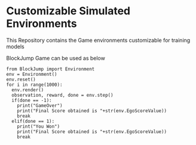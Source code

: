 # Customizable Simulated Environments
This Repository contains the Game environments customizable for training models


BlockJump Game can be used as below

```
from BlockJump import Environment
env = Environment()
env.reset()
for i in range(1000):
  env.render()
  observation, reward, done = env.step()
  if(done == -1):
    print("GameOver")
    print("Final Score obtained is "+str(env.EgoScoreValue))
    break
  elif(done == 1):
    print("You Won")
    print("Final Score obtained is "+str(env.EgoScoreValue))
    break
```
